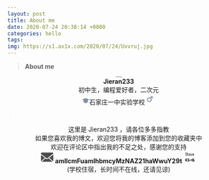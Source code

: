 ```yaml
---
layout: post
title: About me
date: 2020-07-24 20:38:14 +0800
categories: hello
tags: 
img: https://s1.ax1x.com/2020/07/24/Uvvruj.jpg
---
```


> **About me**

<center><img src="https://s1.ax1x.com/2020/07/24/Uvqi5D.jpg" alt="Uvqi5D.jpg" style="zoom:15%;" /></center>

<center><b>Jieran233</b></center>

<center>初中生，编程爱好者，二次元</center>

<center><svg fill="#8590A6" viewBox="0 0 24 24" width="1.2em" height="1.2em"><path d="M12 4L1 7.94v.588l4.153 2.73v5.166C5.158 16.758 8.028 20 12 20c3.972 0 6.808-3.116 6.85-3.576l.006-5.163 4.129-2.733.015-.586L12 4z" fill-rule="evenodd"></path></svg><span>石家庄一中实验学校</span><svg fill="#8590A6" viewBox="0 0 24 24" width="24" height="24"><path d="M8.025 15.641a3.5 3.5 0 1 1 4.95-4.95 3.5 3.5 0 0 1-4.95 4.95zm10.122-9.369a.759.759 0 0 0-.753-.753L13.322 5a.738.738 0 0 0-.744.744.757.757 0 0 0 .751.752l2.127.313c-.95.954-1.832 1.83-1.832 1.83a5.502 5.502 0 0 0-7.013 8.416 5.5 5.5 0 0 0 8.415-7.016l1.842-1.819.303 2.116a.758.758 0 0 0 .752.753.738.738 0 0 0 .744-.744l-.52-4.073z" fill-rule="evenodd"></path></svg></center>

<svg class="icon" style="width: 1em; height: 1em;vertical-align: middle;fill: currentColor;overflow: hidden;" viewBox="0 0 1024 1024" version="1.1" xmlns="http://www.w3.org/2000/svg"><path d="M504.3 64.2H521v895.3h-16.7z" fill="#BFBFBF" /></svg>

<center>这里是 Jieran233 ，请各位多多指教<br/>如果您喜欢我的博文，欢迎您将我的博客添加到您的收藏夹中<br/>欢迎在评论区中指出我的不足之处，感谢您的支持</center>



<center><svg  fill="#4D4D4D" width="28" height="28" t="1595858287981" class="icon" viewBox="0 0 1024 1024" version="1.1" xmlns="http://www.w3.org/2000/svg" p-id="1302"><path d="M628.992 607.850667c-57.749333 46.272-93.781333 69.226667-129.728 69.226667-34.517333 0-69.376-21.504-123.285333-63.509333L55.082667 895.957333l903.701333 0L632.661333 605.098667C631.466667 605.973333 630.122667 607.061333 628.992 607.850667z" p-id="1303"></path><path d="M248.405333 514.858667C172.224 456.106667 84.352 388.117333 0 321.429333L0 853.76c0 1.706667 0.810667 3.136 0.981333 4.714667l323.52-284.714667C301.056 555.456 275.904 536.106667 248.405333 514.858667z" p-id="1304"></path><path d="M1021.482667 866.133333C1022.784 862.272 1024 858.218667 1024 853.76L1024 298.837333c-101.269333 78.762667-247.829333 192.917333-340.394667 265.962667L1021.482667 866.133333z" p-id="1305"></path><path d="M960 128.021333 64 128.021333c-23.36 0-64 40.682667-64 64l0 50.432c94.378667 75.136 196.885333 154.218667 283.733333 221.205333 47.893333 36.970667 90.816 70.186667 124.693333 96.64 91.306667 71.616 91.306667 71.616 184.512-2.901333C677.226667 490.026667 904 313.557333 1024 220.224L1024 192.085333C1024 168.64 983.381333 128.021333 960 128.021333z" p-id="1306"></path></svg><span> <b>amllcmFuamlhbmcyMzNAZ21haWwuY29t</b> </span><svg fill="#4D4D4D" width="28" height="28" t="1595858419997" class="icon" viewBox="0 0 1024 1024" version="1.1" xmlns="http://www.w3.org/2000/svg" p-id="2051"><path d="M129.445 130.264a57.964 57.964 0 0 1 8.988-0.717h8.989c20.434 0 40.744 0.535 60.95 1.605a2027.625 2027.625 0 0 0 60.951 2.31h5.28c2.81 0 5.689 0.056 8.635 0.181 2.936 0.126 5.632 0.478 8.101 1.07s3.926 1.365 4.404 2.31c8.453 9.489 14.973 20.696 19.547 33.62 4.573 12.937 6.872 25.68 6.872 38.253v8.18c0 3.084-0.182 6.224-0.524 9.433-0.352 3.197-0.83 6.223-1.41 9.068-0.592 2.844-1.354 5.336-2.287 7.475-1.184 2.378-2.583 4.506-4.233 6.406-1.65 1.9-3.288 3.8-4.938 5.689v0.716c0 1.195 0.182 2.083 0.524 2.674 0.352 0.592 0.762 1.48 1.228 2.674 2.583 4.983 4.586 10.138 5.985 15.474a372.902 372.902 0 0 1 3.88 16.19 298.871 298.871 0 0 1 2.822 19.752 187.136 187.136 0 0 1 1.058 20.105c0 10.445-2.526 19.638-7.578 27.58-5.052 7.953-11.514 14.586-19.376 19.922-7.874 5.336-16.623 9.318-26.249 11.924-9.637 2.617-19.023 3.914-28.183 3.914-16.68 0-33.644-1.24-50.904-3.732a1672.162 1672.162 0 0 1-50.199-8.01 310.826 310.826 0 0 0-0.876-11.036 111.948 111.948 0 0 1-0.523-11.037 996.28 996.28 0 0 0-2.64-72.772 1646.157 1646.157 0 0 1-3.697-72.772 401.085 401.085 0 0 0-3.175-37.183c-1.65-12.459-2.469-24.735-2.469-36.83 0-2.139 0.114-4.267 0.353-6.406 0.227-2.116 0.455-4.13 0.694-6.03z m149.026 45.545c0-1.183-1.354-2.013-4.05-2.491-2.697-0.478-5.814-0.763-9.33-0.888-3.527-0.114-7.043-0.182-10.57-0.182s-5.985-0.114-7.396-0.353a383.6 383.6 0 0 0-36.989-3.197 964.324 964.324 0 0 0-36.989-0.716h-5.28c-0.238 10.205 0.183 20.4 1.23 30.606a532.297 532.297 0 0 1 2.286 30.606 938.357 938.357 0 0 0 35.579 2.139 874.76 874.76 0 0 0 35.578 0.717c6.576 0 12.504 0.057 17.795 0.182 5.28 0.125 9.74-0.535 13.392-1.957 3.64-1.422 6.45-4.153 8.453-8.18 1.991-4.029 2.993-10.195 2.993-18.501 0-1.661-0.182-3.789-0.524-6.406a296.011 296.011 0 0 0-1.229-8.18c-0.477-2.845-1.183-5.45-2.116-7.828-0.956-2.401-1.9-4.176-2.833-5.37zM253.804 272.6c-5.87 0-12.22 0.057-19.024 0.182-6.815 0.125-13.733 0.125-20.787 0a227.982 227.982 0 0 1-20.605-1.251c-6.69-0.717-12.857-1.775-18.5-3.197v4.266c0 12.812 0.057 25.68 0.182 38.605 0.114 12.937 0.762 25.68 1.934 38.252l2.822 2.14c11.503 1.194 22.949 2.377 34.35 3.56 11.388 1.195 22.948 1.775 34.702 1.775 1.877 0 4.585-0.114 8.1-0.352 3.528-0.228 7.1-0.763 10.741-1.605 3.641-0.83 6.93-1.957 9.865-3.379 2.935-1.422 4.756-3.197 5.461-5.336 0.705-0.478 1.286-1.604 1.764-3.38 0.466-1.774 0.762-3.731 0.876-5.87 0.113-2.14 0.227-4.21 0.352-6.224 0.114-2.014 0.182-3.493 0.182-4.449 0-9.967-0.83-19.444-2.469-28.467-1.65-9.011-4.107-18.147-7.395-27.397-3.755 0-7.52 0.352-11.276 1.069a61 61 0 0 1-11.275 1.058zM353.85 230.97c0-2.606 0.296-4.802 0.876-6.588 0.58-1.775 2.526-3.618 5.814-5.518a685.765 685.765 0 0 1 13.744-6.758c4.46-2.14 8.989-3.971 13.563-5.519 4.574-1.536 9.455-2.719 14.62-3.56 5.166-0.832 10.798-1.241 16.908-1.241 27.477 0 47.968 6.224 61.474 18.682 13.505 12.459 20.252 30.55 20.252 54.26 0 12.095-0.239 24.736-0.705 37.9a2221.97 2221.97 0 0 1-1.764 39.322 385.583 385.583 0 0 0-1.058 17.43c-0.239 5.928-0.478 11.629-0.705 17.079 0 1.194-0.41 2.139-1.23 2.844-0.83 0.717-1.82 1.07-2.992 1.07-0.944 0-1.877 0.125-2.821 0.352-0.478 0-1.058 0.057-1.764 0.182s-1.297 0.182-1.763 0.182c-1.411 0.24-3.061 0.421-4.938 0.535a75.03 75.03 0 0 1-4.927 0.182c-1.41 0-3.06-0.182-4.938-0.535a355.722 355.722 0 0 1-4.585-0.887h-0.706c-0.238 0-0.352-0.114-0.352-0.353-1.184-0.239-2.583-0.352-4.233-0.352l-1.763 0.352c-1.184 0-2.765 0.182-4.756 0.535a85.76 85.76 0 0 0-5.814 1.24c-3.288 0.956-7.043 1.775-11.276 2.492-4.232 0.717-8.692 1.07-13.391 1.07-11.981 0-22.312-1.776-31.005-5.337-8.692-3.561-15.849-8.362-21.492-14.415-5.632-6.053-9.865-13.165-12.687-21.357-2.821-8.18-4.232-16.907-4.232-26.157 0-1.661 0.353-4.449 1.058-8.363 0.705-3.914 1.707-8.01 2.992-12.276 1.286-4.267 2.754-8.18 4.404-11.742 1.638-3.561 3.401-5.928 5.279-7.123l5.28-2.844 4.232-2.492v0.353c2.821-1.661 6.223-3.14 10.217-4.449 3.993-1.297 8.215-2.31 12.686-3.026 4.46-0.717 8.807-1.24 13.039-1.605 4.233-0.352 7.748-0.534 10.57-0.534 4.699 0 9.102 0.239 13.21 0.716 4.107 0.478 8.157 0.956 12.151 1.423l4.574 1.07c0.933 0 1.82 0.124 2.64 0.352 0.819 0.239 1.706 0.353 2.64 0.353 0.466-1.662 0.648-3.323 0.523-4.984a61.275 61.275 0 0 1-0.171-4.63c0-2.845-0.296-6.054-0.876-9.603a235.752 235.752 0 0 0-1.934-10.32c-5.871-2.606-12.334-5.097-19.377-7.475-7.043-2.367-13.505-3.562-19.376-3.562a70.238 70.238 0 0 0-25.19 4.631c-8.101 3.084-14.746 5.69-19.9 7.828v-0.353l-3.175 2.14c-1.183 0.955-2.287 1.547-3.345 1.774-1.058 0.24-2.412 0.353-4.05 0.353l-2.116-0.353c-0.706 0-1.298-0.113-1.764-0.352-0.478 0-0.944-0.114-1.41-0.353l-1.412-1.422c-1.877-6.167-2.821-11.981-2.821-17.431v-2.833z m102.878 106.393c0.227-4.505 0.466-9.068 0.705-13.698 0.228-4.631 0.58-8.01 1.058-10.138-1.41-0.478-3.993-0.887-7.748-1.24a187.688 187.688 0 0 0-11.98-0.717c-4.233-0.114-8.227-0.227-11.982-0.353-3.754-0.113-6.11-0.182-7.042-0.182-5.166 0-9.398 0.182-12.687 0.535-3.288 0.353-5.927 1.252-7.93 2.674-2.002 1.422-3.345 3.379-4.05 5.87-0.706 2.493-1.059 5.872-1.059 10.138 0 10.912 2.936 18.569 8.807 22.95 5.87 4.391 15.03 6.587 27.477 6.587 2.822 0 6.872-0.296 12.152-0.887s9.682-1.48 13.21-2.674c0-1.422 0.056-3.14 0.17-5.154a93.83 93.83 0 0 1 0.523-5.871v-2.845c0-0.478 0.057-1 0.182-1.604 0.114-0.592 0.171-1.126 0.171-1.604v-1.787z m65.877 17.079l-0.364-0.706 0.353 0.353v0.353z m23.95-128.103c3.994-2.366 7.339-4.21 10.036-5.518a177.352 177.352 0 0 1 8.283-3.732l5.279-1.775v-0.353c2.344-0.944 5.165-1.775 8.454-2.491 3.288-0.717 6.223-1.07 8.806-1.07 20.9 0 39.458 5.223 55.66 15.656 1.877 0.956 3.812 2.253 5.814 3.914 1.991 1.661 3.573 3.083 4.756 4.267 0.466 0.477 1.41 1.308 2.822 2.491 1.41 1.195 2.343 2.014 2.821 2.492v0.353c0 0.239 0.057 0.42 0.171 0.534 0.114 0.126 0.182 0.296 0.182 0.535l0.353 2.845-0.353 3.56a148.646 148.646 0 0 1-1.764 5.69 28.483 28.483 0 0 1-2.821 6.053 16.928 16.928 0 0 1-4.403 4.801c-1.764 1.309-3.823 1.957-6.167 1.957-2.822 0-6.11-1.297-9.865-3.914-3.766-2.605-6.929-5.21-9.512-7.828l-4.232-3.56c-0.705 0-1.297-0.24-1.764-0.718h0.353l-7.748-2.139a123.41 123.41 0 0 0-11.799-3.561c-3.88-0.944-7.93-1.422-12.151-1.422l-3.527 0.353c-3.994 1.194-7.749 3.8-11.276 7.827-3.527 4.04-5.28 7.715-5.28 11.037 0 4.267 1.059 7.77 3.175 10.502 2.117 2.73 4.927 4.983 8.454 6.758 3.527 1.775 7.452 3.152 11.799 4.096 4.346 0.956 8.863 1.9 13.562 2.844 7.987 1.195 16.145 3.084 24.485 5.69 8.329 2.616 14.848 6.291 19.547 11.036 2.344 2.378 4.233 4.926 5.632 7.646 1.41 2.73 2.697 5.757 3.88 9.08l2.116 6.405v-0.353a40.028 40.028 0 0 1 2.287 6.94c0.58 2.492 0.876 5.04 0.876 7.646l-0.353 4.984c-0.944 9.967-3.584 18.273-7.93 24.906-4.346 6.644-12.151 12.697-23.427 18.147-0.478 0.24-3.288 1.07-8.453 2.492-5.166 1.422-11.162 2.617-17.966 3.561l-1.058 0.353h-3.174c-9.16 0-18.5-1.183-28.013-3.561-9.511-2.367-17.783-6.053-24.837-11.037-0.24 0-0.876-0.239-1.934-0.716a59.904 59.904 0 0 1-2.287-1.07l-3.175-2.139c-1.877-1.183-3.64-2.844-5.28-4.983-1.649-2.14-3.287-4.267-4.926-6.406l-3.174-3.561-4.927-7.828a384.07 384.07 0 0 1 1.411-8.716c0.467-2.719 1.058-4.801 1.764-6.223 0.466-2.845 1.82-5.211 4.05-7.123 2.23-1.9 4.984-3.436 8.283-4.63l0.706 0.716c2.343 1.9 4.403 3.857 6.166 5.871 1.764 2.014 3.573 4.335 5.462 6.94h-0.353c1.41 0.478 2.4 1.252 2.992 2.31 0.58 1.07 0.876 1.957 0.876 2.674 6.11 4.04 13.563 7.953 22.37 11.742 8.806 3.8 17.441 5.689 25.895 5.689 1.172 0 3.05-0.24 5.632-0.717 2.583-0.478 4.927-1.422 7.043-2.844 1.877-2.606 3.527-5.69 4.926-9.25 1.411-3.562 2.117-6.998 2.117-10.32 0-2.14-0.125-4.096-0.353-5.871a37.588 37.588 0 0 0-1.058-5.154l-0.706-2.14-1.763-1.774c0-0.24-0.17-0.535-0.523-0.888-0.353-0.352-0.649-0.648-0.877-0.887-4.46-1.661-8.806-2.97-13.039-3.914a220.672 220.672 0 0 0-13.038-2.492c-5.166-0.944-10.275-1.9-15.326-2.844-5.052-0.945-9.569-2.367-13.563-4.267h0.353a44.915 44.915 0 0 1-14.097-7.475c-4.233-3.322-7.93-7.054-11.093-11.207-3.175-4.153-5.632-8.545-7.396-13.164-1.763-4.631-2.64-8.955-2.64-12.994 0-3.561 0.41-7.407 1.23-11.56 0.818-4.152 2.161-8.01 4.05-11.56 1.172-0.716 1.877-1.422 2.116-2.138 0.228-0.717 0.467-1.423 0.705-2.14h-0.352c0-0.227 0.057-0.295 0.182-0.182 0.114 0.126 0.182 0.057 0.182-0.182 0.466-1.183 1.058-2.491 1.763-3.914s1.639-2.491 2.822-3.197l7.054-3.89z m141.62 75.799c0-7.828 0.352-15.656 1.058-23.484 0.705-8.306 3.22-16.372 7.577-24.2a85.544 85.544 0 0 1 16.384-20.992c6.577-6.167 13.915-11.15 22.016-14.95 8.101-3.79 16.384-5.69 24.838-5.69 7.282 0 13.676 0.24 19.194 0.717 5.518 0.478 12.038 2.014 19.547 4.63 0.228 0.24 0.82 0.593 1.764 1.07 0.705 0.478 1.524 0.888 2.469 1.24 0.933 0.353 2.23 0.888 3.88 1.605 2.582 1.195 6.52 3.914 11.798 8.18 5.28 4.267 10.445 9.25 15.497 14.95 5.052 5.69 9.273 11.743 12.686 18.148 3.402 6.406 4.63 12.573 3.698 18.5 0 1.423-0.114 3.198-0.353 5.337s-0.478 4.267-0.705 6.406a361.896 361.896 0 0 1-0.706 5.87c-0.239 1.775-0.478 3.152-0.705 4.096 0 1.9-0.944 3.323-2.822 4.267-1.877 0.956-4.05 1.604-6.52 1.957a54.755 54.755 0 0 1-7.747 0.535h-8.284c-16.907 0-32.995-0.353-48.264-1.07a2108.62 2108.62 0 0 1-48.265-2.844c1.639 8.306 3.345 15.007 5.109 20.104 1.764 5.11 4.87 10.616 9.33 16.544l-0.353-0.717c7.51 4.04 14.905 7.236 22.198 9.603 7.282 2.378 14.677 3.561 22.198 3.561 5.632 0 10.798-0.648 15.508-1.957 4.7-1.297 8.863-2.844 12.504-4.63 3.641-1.776 6.816-3.619 9.512-5.519 2.697-1.9 4.87-3.561 6.52-4.983a129.8 129.8 0 0 0 5.984-4.267 50.069 50.069 0 0 1 2.47-1.775c2.343 0 4.232 1.07 5.631 3.197 1.411 2.14 2.47 4.506 3.175 7.123a36.471 36.471 0 0 1 1.228 8.01c0.114 2.73 0.183 4.573 0.183 5.518v7.828c0 0.478-0.057 1.07-0.183 1.775-0.125 0.716-0.648 1.308-1.581 1.775-8.932 8.783-17.909 15.485-26.954 20.104-9.045 4.63-20.139 6.94-33.291 6.94-21.38 0-39.402-4.562-54.079-13.698-14.677-9.125-26.362-23.427-35.055-42.883a470.398 470.398 0 0 1-5.461-16.907c-1.752-5.803-2.628-12.14-2.628-19.024z m123.3-32.745l-0.705-0.353c-4.232-4.506-8.34-7.942-12.333-10.32-3.994-2.366-8.17-4.096-12.505-5.154-4.346-1.07-8.931-1.718-13.744-1.957a332.541 332.541 0 0 0-15.679-0.353c-1.877 0-4.107 0.478-6.69 1.423a41.762 41.762 0 0 0-7.577 3.732 59.808 59.808 0 0 0-7.043 5.165c-2.23 1.9-3.823 3.914-4.756 6.053 13.858 0.717 27.534 1.365 41.04 1.957 13.505 0.592 27.067 0.888 40.687 0.888h1.763l-2.458-1.081z m-592.52 474.34c26.374-18.649 60.95-27.979 103.731-27.979 46.558 0 85.698 7.475 117.407 22.414 31.71 14.94 47.56 33.417 47.56 55.422 0 22.585-18.66 41.847-55.99 57.776s-82.546 23.893-135.635 23.893c-59.858 0-109.58-11.207-149.14-33.621-39.56-22.414-59.346-50.586-59.346-84.526 0-37.876 21.356-69.87 64.08-95.994 42.711-26.123 94.981-39.185 156.796-39.185 39.106 0 74.115 5.564 105.017 16.68s46.353 23.745 46.353 37.877c0 18.067-20.878 27.101-62.612 27.101-22.482 0-41.176-1.968-56.08-5.905 0.796-4.403 1.205-8.055 1.205-10.945 0-17.146-16.167-25.714-48.503-25.714-27.41 0-46.729 6.201-57.97 18.591-11.252 12.402-16.873 33.77-16.873 64.114z m73.114 9.386c-19.957 0-36.75 4.141-50.404 12.424-13.653 8.283-20.469 18.5-20.469 30.664 0 11.582 6.247 21.14 18.751 28.672 12.493 7.532 28.444 11.298 47.82 11.298 44.84 0 67.255-14.132 67.255-42.394 0-12.163-5.757-21.982-17.283-29.446-11.526-7.486-26.75-11.218-45.67-11.218z m537.03-122.846v130.833h87.382L887.41 800.2h-58.311v11.81l93.923 55.421h-317.03l105.62-55.42V800.2H498.483V755.54l221.218-125.269H829.1zM711.613 761.105V686.74l-126.26 74.365h126.26z" p-id="2052"></path></svg><br/><span>(学校住宿，长时间不在线，还请见谅)</span></center>